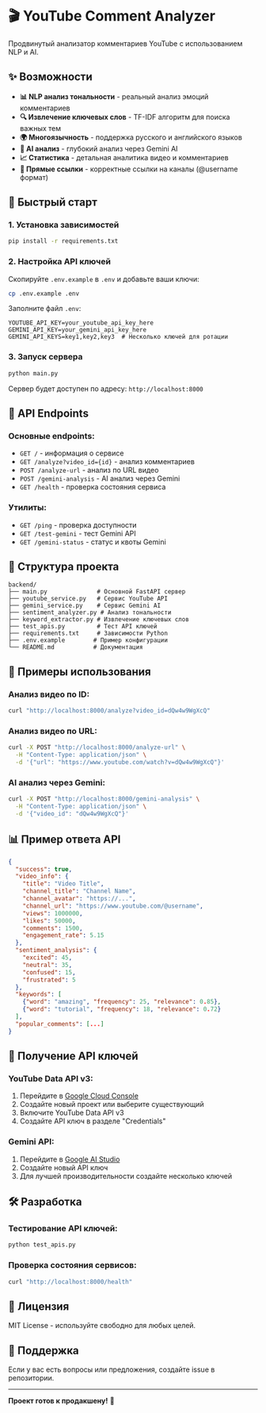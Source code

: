 # 🎬 YouTube Comment Analyzer

Продвинутый анализатор комментариев YouTube с использованием NLP и AI.

## ✨ Возможности

- **📊 NLP анализ тональности** - реальный анализ эмоций комментариев
- **🔍 Извлечение ключевых слов** - TF-IDF алгоритм для поиска важных тем
- **🌍 Многоязычность** - поддержка русского и английского языков
- **🤖 AI анализ** - глубокий анализ через Gemini AI
- **📈 Статистика** - детальная аналитика видео и комментариев
- **🎯 Прямые ссылки** - корректные ссылки на каналы (@username формат)

## 🚀 Быстрый старт

### 1. Установка зависимостей
```bash
pip install -r requirements.txt
```

### 2. Настройка API ключей
Скопируйте `.env.example` в `.env` и добавьте ваши ключи:
```bash
cp .env.example .env
```

Заполните файл `.env`:
```env
YOUTUBE_API_KEY=your_youtube_api_key_here
GEMINI_API_KEY=your_gemini_api_key_here
GEMINI_API_KEYS=key1,key2,key3  # Несколько ключей для ротации
```

### 3. Запуск сервера
```bash
python main.py
```

Сервер будет доступен по адресу: `http://localhost:8000`

## 📡 API Endpoints

### Основные endpoints:
- `GET /` - информация о сервисе
- `GET /analyze?video_id={id}` - анализ комментариев
- `POST /analyze-url` - анализ по URL видео
- `POST /gemini-analysis` - AI анализ через Gemini
- `GET /health` - проверка состояния сервиса

### Утилиты:
- `GET /ping` - проверка доступности
- `GET /test-gemini` - тест Gemini API
- `GET /gemini-status` - статус и квоты Gemini

## 🔧 Структура проекта

```
backend/
├── main.py              # Основной FastAPI сервер
├── youtube_service.py   # Сервис YouTube API
├── gemini_service.py    # Сервис Gemini AI
├── sentiment_analyzer.py # Анализ тональности
├── keyword_extractor.py # Извлечение ключевых слов
├── test_apis.py         # Тест API ключей
├── requirements.txt     # Зависимости Python
├── .env.example        # Пример конфигурации
└── README.md           # Документация
```

## 🎯 Примеры использования

### Анализ видео по ID:
```bash
curl "http://localhost:8000/analyze?video_id=dQw4w9WgXcQ"
```

### Анализ видео по URL:
```bash
curl -X POST "http://localhost:8000/analyze-url" \
  -H "Content-Type: application/json" \
  -d '{"url": "https://www.youtube.com/watch?v=dQw4w9WgXcQ"}'
```

### AI анализ через Gemini:
```bash
curl -X POST "http://localhost:8000/gemini-analysis" \
  -H "Content-Type: application/json" \
  -d '{"video_id": "dQw4w9WgXcQ"}'
```

## 📊 Пример ответа API

```json
{
  "success": true,
  "video_info": {
    "title": "Video Title",
    "channel_title": "Channel Name",
    "channel_avatar": "https://...",
    "channel_url": "https://www.youtube.com/@username",
    "views": 1000000,
    "likes": 50000,
    "comments": 1500,
    "engagement_rate": 5.15
  },
  "sentiment_analysis": {
    "excited": 45,
    "neutral": 35,
    "confused": 15,
    "frustrated": 5
  },
  "keywords": [
    {"word": "amazing", "frequency": 25, "relevance": 0.85},
    {"word": "tutorial", "frequency": 18, "relevance": 0.72}
  ],
  "popular_comments": [...]
}
```

## 🔑 Получение API ключей

### YouTube Data API v3:
1. Перейдите в [Google Cloud Console](https://console.cloud.google.com/)
2. Создайте новый проект или выберите существующий
3. Включите YouTube Data API v3
4. Создайте API ключ в разделе "Credentials"

### Gemini API:
1. Перейдите в [Google AI Studio](https://aistudio.google.com/)
2. Создайте новый API ключ
3. Для лучшей производительности создайте несколько ключей

## 🛠️ Разработка

### Тестирование API ключей:
```bash
python test_apis.py
```

### Проверка состояния сервисов:
```bash
curl "http://localhost:8000/health"
```

## 📝 Лицензия

MIT License - используйте свободно для любых целей.

## 🤝 Поддержка

Если у вас есть вопросы или предложения, создайте issue в репозитории.

---

**Проект готов к продакшену!** 🚀
